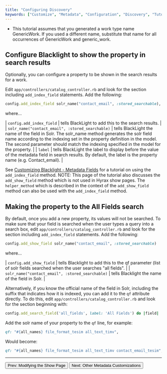 ```yaml
---
title: "Configuring Discovery"
keywords: ["Customize", "Metadata", "Configuration", "Discovery", "Tutorial"]
---
```


<ul class='info'><li>This tutorial assumes that you generated a work type name GenericWork.  If you used a different name, substitute that name for all occurrences of GenericWork and generic_work.</li></ul>

## Configure Blacklight to show the property in search results

Optionally, you can configure a property to be shown in the search results for a work.

Edit `app/controllers/catalog_controller.rb` and look for the section including `add_index_field` statements.  Add the following:

```ruby
config.add_index_field solr_name("contact_email", :stored_searchable), label: "Contact Email"
```

where...

| `config.add_index_field` | tells BlackLight to add this to the search results. |
| `solr_name("contact_email", :stored_searchable)` | tells BlackLight the name of the field in Solr.  The solr_name method generates the solr field name according to the indexing set in the property definition in the model.  The second parameter should match the indexing specified in the model for the property. |
| `label` | tells BlackLight the label to display before the value of the metadata field in search results.  By default, the label is the property name (e.g. Contact_email). |


See [Customizing Blacklight - Metadata Fields](http://jessiekeck.com/customizing-blacklight/metadata_fields/) for a tutorial on using the `add_index_field` method.  NOTE: This page of the tutorial also discusses the `add_show_field` method which is not used in Hyrax show pages.  The `helper_method` which is described in the context of the `add_show_field` method can also be used with the `add_index_field` method.

## Making the property to the All Fields search

By default, once you add a new property, its values will not be searched.  To make sure that your field is searched when the user types a query into a search box, edit `app/controllers/catalog_controller.rb` and look for the section including `add_index_field` statements.  Add the following:

```ruby
config.add_show_field solr_name("contact_email", :stored_searchable)
```

where...

| `config.add_show_field` | tells Blacklight to add this to the qf parameter (list of solr fields searched when the user searches "all fields". |
| `solr_name("contact_email", :stored_searchable)` | tells Blacklight the name of the field in Solr. |

Alternatively, if you know the official name of the field in Solr, including the suffix that indicates how it is indexed, you can add it to the `qf` attribute directly.  To do this, edit `app/controllers/catalog_controller.rb` and look for the section beginning with:

```ruby
config.add_search_field('all_fields', label: 'All Fields') do |field|
```
Add the solr name of your property to the `qf` line, for example:

```ruby
qf: "#{all_names} file_format_tesim all_text_timv",
```
Would become:
```ruby
qf: "#{all_names} file_format_tesim all_text_timv contact_email_tesim",
```

---

<p><a href="customize-metadata-show-page.html"><button type="button" class="btn btn-primary">Prev: Modifying the Show Page</button></a>  <a href="customize-metadata-other-customizations.html"><button type="button" class="btn btn-primary">Next: Other Metadata Customizations</button></a></p>
